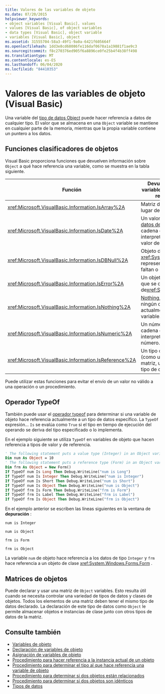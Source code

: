 ```yaml
---
title: Valores de las variables de objeto
ms.date: 07/20/2015
helpviewer_keywords:
- object variables [Visual Basic], values
- values [Visual Basic], of object variables
- data types [Visual Basic], object variable
- variables [Visual Basic], object
ms.assetid: 31555704-58a3-49f1-9a0a-6421f605664f
ms.openlocfilehash: 1dd3e8cd68086fe116daf0678a1a19881f1ae9c3
ms.sourcegitcommit: f8c270376ed905f6a8896ce0fe25b4f4b38ff498
ms.translationtype: MT
ms.contentlocale: es-ES
ms.lasthandoff: 06/04/2020
ms.locfileid: "84410353"
---
```

# <a name="object-variable-values-visual-basic"></a>Valores de las variables de objeto (Visual Basic)
Una variable del [tipo de datos Object](../../../language-reference/data-types/object-data-type.md) puede hacer referencia a datos de cualquier tipo. El valor que se almacena en una `Object` variable se mantiene en cualquier parte de la memoria, mientras que la propia variable contiene un puntero a los datos.  
  
## <a name="object-classifier-functions"></a>Funciones clasificadores de objetos  
 Visual Basic proporciona funciones que devuelven información sobre `Object` a qué hace referencia una variable, como se muestra en la tabla siguiente.  
  
|Función|Devuelve true si la variable de objeto hace referencia a|  
|--------------|---------------------------------------------------|  
|<xref:Microsoft.VisualBasic.Information.IsArray%2A>|Matriz de valores, en lugar de un valor único.|  
|<xref:Microsoft.VisualBasic.Information.IsDate%2A>|Un valor de [tipo de datos de fecha](../../../language-reference/data-types/date-data-type.md) o una cadena que se puede interpretar como un valor de fecha y hora|  
|<xref:Microsoft.VisualBasic.Information.IsDBNull%2A>|Objeto de tipo <xref:System.DBNull> , que representa los datos que faltan o que no existen.|  
|<xref:Microsoft.VisualBasic.Information.IsError%2A>|Un objeto de excepción, que se deriva de<xref:System.Exception>|  
|<xref:Microsoft.VisualBasic.Information.IsNothing%2A>|[Nothing](../../../language-reference/nothing.md), es decir, no hay ningún objeto asignado actualmente a la variable.|  
|<xref:Microsoft.VisualBasic.Information.IsNumeric%2A>|Un número o una cadena que se puede interpretar como un número.|  
|<xref:Microsoft.VisualBasic.Information.IsReference%2A>|Un tipo de referencia (como una cadena, una matriz, un delegado o un tipo de clase)|  
  
 Puede utilizar estas funciones para evitar el envío de un valor no válido a una operación o un procedimiento.  
  
## <a name="typeof-operator"></a>Operador TypeOf  
 También puede usar el [operador typeof](../../../language-reference/operators/typeof-operator.md) para determinar si una variable de objeto hace referencia actualmente a un tipo de datos específico. La `TypeOf` expresión... `Is` se evalúa como `True` si el tipo en tiempo de ejecución del operando se deriva del tipo especificado o lo implementa.  
  
 En el ejemplo siguiente se utiliza `TypeOf` en variables de objeto que hacen referencia a tipos de valor y de referencia.  
  
```vb  
' The following statement puts a value type (Integer) in an Object variable.  
Dim num As Object = 10  
' The following statement puts a reference type (Form) in an Object variable.  
Dim frm As Object = New Form()  
If TypeOf num Is Long Then Debug.WriteLine("num is Long")  
If TypeOf num Is Integer Then Debug.WriteLine("num is Integer")  
If TypeOf num Is Short Then Debug.WriteLine("num is Short")  
If TypeOf num Is Object Then Debug.WriteLine("num is Object")  
If TypeOf frm Is Form Then Debug.WriteLine("frm is Form")  
If TypeOf frm Is Label Then Debug.WriteLine("frm is Label")  
If TypeOf frm Is Object Then Debug.WriteLine("frm is Object")  
```  
  
 En el ejemplo anterior se escriben las líneas siguientes en la ventana de **depuración** :  
  
 `num is Integer`  
  
 `num is Object`  
  
 `frm is Form`  
  
 `frm is Object`  
  
 La variable `num` de objeto hace referencia a los datos de tipo `Integer` y `frm` hace referencia a un objeto de clase <xref:System.Windows.Forms.Form> .  
  
## <a name="object-arrays"></a>Matrices de objetos  
 Puede declarar y usar una matriz de `Object` variables. Esto resulta útil cuando se necesita controlar una variedad de tipos de datos y clases de objetos. Todos los elementos de una matriz deben tener el mismo tipo de datos declarado. La declaración de este tipo de datos como `Object` le permite almacenar objetos e instancias de clase junto con otros tipos de datos de la matriz.  
  
## <a name="see-also"></a>Consulte también

- [Variables de objeto](object-variables.md)
- [Declaración de variables de objeto](object-variable-declaration.md)
- [Asignación de variables de objeto](object-variable-assignment.md)
- [Procedimiento para hacer referencia a la instancia actual de un objeto](how-to-refer-to-the-current-instance-of-an-object.md)
- [Procedimiento para determinar el tipo al que hace referencia una variable de objeto](how-to-determine-what-type-an-object-variable-refers-to.md)
- [Procedimiento para determinar si dos objetos están relacionados](how-to-determine-whether-two-objects-are-related.md)
- [Procedimiento para determinar si dos objetos son idénticos](how-to-determine-whether-two-objects-are-identical.md)
- [Tipos de datos](../data-types/index.md)
